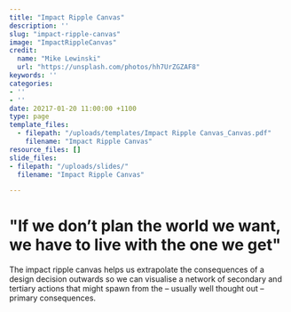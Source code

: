```yaml
---
title: "Impact Ripple Canvas"
description: ''
slug: "impact-ripple-canvas"
image: "ImpactRippleCanvas"
credit:
  name: "Mike Lewinski"
  url: "https://unsplash.com/photos/hh7UrZGZAF8"
keywords: ''
categories:
- ''
- ''
date: 20217-01-20 11:00:00 +1100
type: page
template_files:
  - filepath: "/uploads/templates/Impact Ripple Canvas_Canvas.pdf"
    filename: "Impact Ripple Canvas"
resource_files: []
slide_files:
- filepath: "/uploads/slides/"
  filename: "Impact Ripple Canvas"

---
```

# "If we don’t plan the world we want, we have to live with the one we get"

The impact ripple canvas helps us extrapolate the consequences of a design decision outwards so we can visualise a network of secondary and tertiary actions that might spawn from the – usually well thought out – primary consequences.
